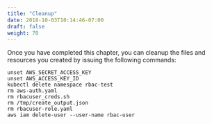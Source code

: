 ```yaml
---
title: "Cleanup"
date: 2018-10-03T10:14:46-07:00
draft: false
weight: 70
---
```


Once you have completed this chapter, you can cleanup the files and resources you created by issuing the following commands:

```
unset AWS_SECRET_ACCESS_KEY
unset AWS_ACCESS_KEY_ID
kubectl delete namespace rbac-test
rm aws-auth.yaml
rm rbacuser_creds.sh
rm /tmp/create_output.json
rm rbacuser-role.yaml
aws iam delete-user --user-name rbac-user
```
